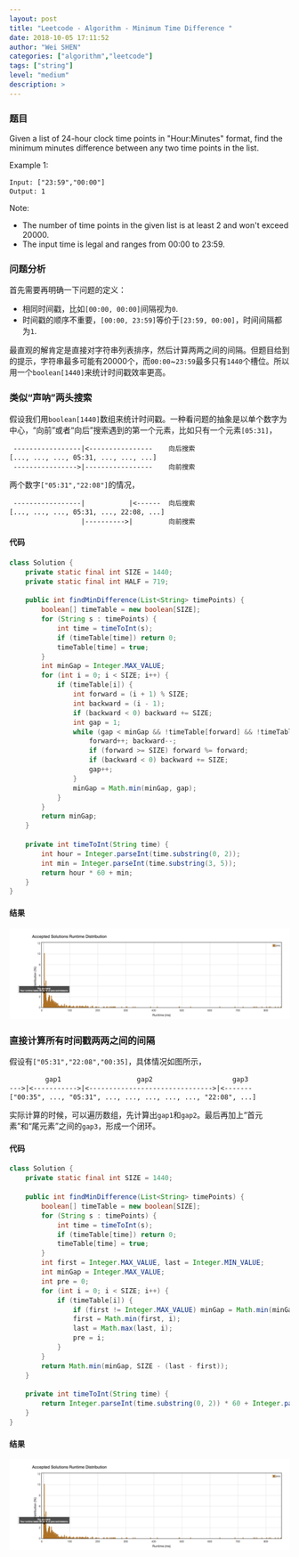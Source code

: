 ```yaml
---
layout: post
title: "Leetcode - Algorithm - Minimum Time Difference "
date: 2018-10-05 17:11:52
author: "Wei SHEN"
categories: ["algorithm","leetcode"]
tags: ["string"]
level: "medium"
description: >
---
```


### 题目
Given a list of 24-hour clock time points in "Hour:Minutes" format, find the minimum minutes difference between any two time points in the list.

Example 1:
```
Input: ["23:59","00:00"]
Output: 1
```

Note:
* The number of time points in the given list is at least 2 and won't exceed 20000.
* The input time is legal and ranges from 00:00 to 23:59.

### 问题分析
首先需要再明确一下问题的定义：
* 相同时间戳，比如`[00:00, 00:00]`间隔视为`0`.
* 时间戳的顺序不重要，`[00:00, 23:59]`等价于`[23:59, 00:00]`，时间间隔都为`1`.

最直观的解肯定是直接对字符串列表排序，然后计算两两之间的间隔。但题目给到的提示，字符串最多可能有20000个，而`00:00`~`23:59`最多只有`1440`个槽位。所以用一个`boolean[1440]`来统计时间戳效率更高。

### 类似“声呐”两头搜索
假设我们用`boolean[1440]`数组来统计时间戳。一种看问题的抽象是以单个数字为中心，“向前”或者“向后”搜索遇到的第一个元素，比如只有一个元素`[05:31]`，
```
 -----------------|<----------------    向后搜索
[..., ..., ..., 05:31, ..., ..., ...]
 ---------------->|-----------------    向前搜索
```
两个数字`["05:31","22:08"]`的情况，
```
 -----------------|           |<------  向后搜索
[..., ..., ..., 05:31, ..., 22:08, ...]
                  |---------->|         向前搜索
```

#### 代码
```java
class Solution {
    private static final int SIZE = 1440;
    private static final int HALF = 719;

    public int findMinDifference(List<String> timePoints) {
        boolean[] timeTable = new boolean[SIZE];
        for (String s : timePoints) {
            int time = timeToInt(s);
            if (timeTable[time]) return 0;
            timeTable[time] = true;
        }
        int minGap = Integer.MAX_VALUE;
        for (int i = 0; i < SIZE; i++) {
            if (timeTable[i]) {
                int forward = (i + 1) % SIZE;
                int backward = (i - 1);
                if (backward < 0) backward += SIZE;
                int gap = 1;
                while (gap < minGap && !timeTable[forward] && !timeTable[backward]) {
                    forward++; backward--;
                    if (forward >= SIZE) forward %= forward;
                    if (backward < 0) backward += SIZE;
                    gap++;
                }
                minGap = Math.min(minGap, gap);
            }
        }
        return minGap;
    }

    private int timeToInt(String time) {
        int hour = Integer.parseInt(time.substring(0, 2));
        int min = Integer.parseInt(time.substring(3, 5));
        return hour * 60 + min;
    }
}
```

#### 结果
![minimum-time-difference-1](/images/leetcode/minimum-time-difference-1.png)


### 直接计算所有时间戳两两之间的间隔
假设有`["05:31","22:08","00:35]`，具体情况如图所示，
```
         gap1                   gap2                    gap3
--->|<----------->|<------------------------------->|<-------
["00:35", ..., "05:31", ..., ..., ..., ..., ..., "22:08", ...]
```
实际计算的时候，可以遍历数组，先计算出`gap1`和`gap2`。最后再加上“首元素”和“尾元素”之间的`gap3`，形成一个闭环。

#### 代码
```java
class Solution {
    private static final int SIZE = 1440;

    public int findMinDifference(List<String> timePoints) {
        boolean[] timeTable = new boolean[SIZE];
        for (String s : timePoints) {
            int time = timeToInt(s);
            if (timeTable[time]) return 0;
            timeTable[time] = true;
        }
        int first = Integer.MAX_VALUE, last = Integer.MIN_VALUE;
        int minGap = Integer.MAX_VALUE;
        int pre = 0;
        for (int i = 0; i < SIZE; i++) {
            if (timeTable[i]) {
                if (first != Integer.MAX_VALUE) minGap = Math.min(minGap, i - pre);
                first = Math.min(first, i);
                last = Math.max(last, i);
                pre = i;
            }
        }
        return Math.min(minGap, SIZE - (last - first));
    }

    private int timeToInt(String time) {
        return Integer.parseInt(time.substring(0, 2)) * 60 + Integer.parseInt(time.substring(3, 5));
    }
}
```

#### 结果
![minimum-time-difference-1](/images/leetcode/minimum-time-difference-1.png)
